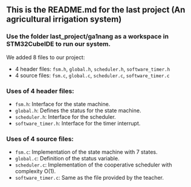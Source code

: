 ## This is the README.md for the last project (An agricultural irrigation system)
### Use the folder last_project/ga1nang as a workspace in STM32CubeIDE to run our system.

We added 8 files to our project:
- 4 header files: `fsm.h`, `global.h`, `scheduler.h`, `software_timer.h`
- 4 source files: `fsm.c`, `global.c`, `scheduler.c`, `software_timer.c`

### Uses of 4 header files:
- `fsm.h`: Interface for the state machine.
- `global.h`: Defines the status for the state machine.
- `scheduler.h`: Interface for the scheduler.
- `software_timer.h`: Interface for the timer interrupt.

### Uses of 4 source files:
- `fsm.c`: Implementation of the state machine with 7 states.
- `global.c`: Definition of the status variable.
- `scheduler.c`: Implementation of the cooperative scheduler with complexity O(1).
- `software_timer.c`: Same as the file provided by the teacher.
